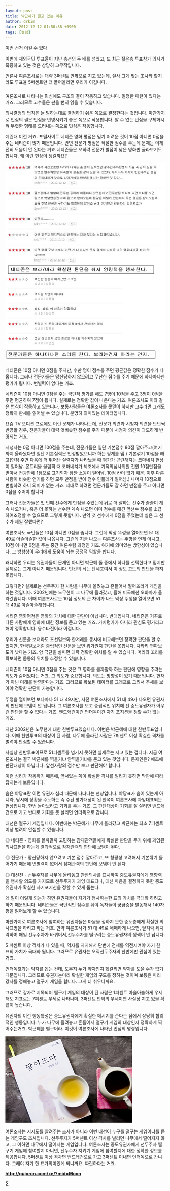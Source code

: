 ```yaml
---
layout: post
title: 박근혜가 떨고 있는 이유
author: drkim
date: 2012-12-12 01:50:38 +0900
tags: [컬럼]
---
```

이번 선거 이길 수 있다 

이번에 재외국민 투표율이 지난 총선의 두 배를 넘었고, 또 최근 젊은층 투표참가 의사가 폭증하고 있는 것은 상당히 고무적입니다. 



언론사 여론조사로는 대략 3퍼센트 안팎으로 지고 있는데, 설사 그게 맞는 조사라 할지라도 투표율 5퍼센트만 더 끌어올리면 우리가 이깁니다. 



###



여론조사로 나타나는 민심에도 구조의 결이 작동하고 있습니다. 일정한 패턴이 있다는 거죠. 그러므로 고수들은 판을 뻔히 읽을 수 있습니다.



의사결정의 법칙은 늘 말하는대로 결정하기 쉬운 쪽으로 결정한다는 것입니다. 마찬가지로 민심의 결은 민심을 반영시키기 좋은 쪽으로 작용합니다. 알 수 없는 민심을 구체화시켜 뚜렷한 형태를 드러내는 쪽으로 민심은 작동합니다. 



예컨대 이런 거죠. 포털사이트 네티즌 영화 평점은 믿기 어려운 것이 10점 아니면 0점을 주는 네티즌이 많기 때문입니다. 반면 전문가 평점은 적절한 점수를 주는데 문제는 이게 전혀 도움이 안 된다는 거죠.네티즌들은 오히려 전문가 별점이 낮은 영화만 골라보기도 합니다. 왜 이런 현상이 생길까요?



 ![](/files/attach/images/199/578/296/5555532.JPG)



네티즌은 10점 아니면 0점을 주지만, 수만 명이 점수를 주면 평균값은 정확한 점수가 나옵니다. 그러나 전문가들은 망신당하지 않으려고 무난한 점수를 주기 때문에 하나마나한 평가가 됩니다. 변별력이 없다는 거죠. 



네티즌이 10점 아니면 0점을 주는 극단적 평가를 해도 7명이 10점을 주고 3명이 0점을 주면 평균하여 7점이 됩니다. 실제로는 정확한 값이 나온다는 거죠. 여론조사도 이와 같은 법칙이 작동하고 있습니다. 보통사람들은 여론조사를 못믿어 하지만 고수라면 그래도 정확히 판세를 읽어낼 수 있습니다. 분명히 의미있는 데이터입니다. 



요즘 TV 오디션 프로에도 이런 문제가 나타나는데, 전문가 의견과 시청자 의견을 반반씩 반영할 경우, 전문가들이 대략 엇비슷한 점수를 주기 때문에 시청자 의견이 과도하게 반영되는 거죠. 



시청자는 0점 아니면 100점을 주는데, 전문가들은 일단 기본점수 80점 깔아주고(여기까지 올라왔다면 일단 기본실력은 인정받았으니까 하는 핑계를 댐.) 기본깎기 10점을 빼고(만점 주면 다음에 더 뛰어난 실력자가 나타났을 때 평가가 곤란해지는 코마네치 현상이 일어남. 몬트리올 올림픽 때 코마네치가 체조에서 기적의심사위원 전원 10점만점을 받아서 전광판에 1점으로 표기되자 잠깐 소동이 일어남. 10점 칸이 없기 때문. 이후 다른 사람이 비슷한 연기를 하면 모두 만점을 받아 점수 인플레가 일어남.) 나머지 10점으로 변별하려 하니 의미가 없는 거죠. 제대로 하려면 전문가들도 잘 하면 만점을 주고 아니면 0점을 주어야 합니다. 



그러나 전문가들은 첫 번째 선수에게 만점을 주었는데 뒤로 더 잘하는 선수가 줄줄이 계속 나오거나, 혹은 더 못하는 선수만 계속 나오면 이미 점수를 매긴 앞선수 점수를 소급하여조정할 수 없으므로 그렇게 못합니다. 만약 첫 선수에게 0점을 주었는데 실은 그 선수가 제일 잘했다면? 



여론조사도 국민들은 10점 아니면 0점을 줍니다. 그런데 막상 뚜껑을 열어보면 51 대 49로 아슬아슬한 값이 나옵니다. 그런데 지금 나오는 여론조사는 뚜껑을 연게 아니고, 10점 아니면 0점을 주는 중간 여론수렴 과정인 거죠. 여기에 의미있는 방향성이 있습니다. 그 방향성이 우리에게 도움이 되는 긍정적 역할을 합니다. 



왜냐하면 우리는 유권자들이 문재인 아니면 박근혜 둘 중에서 하나를 선택한다고 믿지만 실제로는 그게 아니기 때문입니다. 인간의 뇌는 단세포여서 이 정도 고도의 판단을 하지 못합니다.



그렇다면? 실제로는 선두주자 한 사람을 나무에 올려놓고 흔들어서 떨어뜨리기 게임을 하는 것입니다. 2002년에는 노무현이 그 나무에 올라갔고, 올해 미국에선 오바마가 올라갔습니다. 이때 여론조사로는 10점 정도의 큰 차이가 나도 막상 뚜껑을 열어보면 51 대 49로 아슬아슬해집니다.



네티즌 영화평점은 영화의 가치에 대한 판단이 아닙니다. 반대입니다. 네티즌은 거꾸로 다른 사람에게 영화에 대한 정보를 묻고 있는 거죠. 가치평가가 아니라 관심도 평가라고 해야 정확합니다. 응수타진이라 이겁니다. 



우리가 신문을 보더라도 조선일보와 한겨레를 동시에 비교해보면 정확한 판단을 할 수 있지만, 한국일보처럼 중립적인 신문을 보면 뭐가뭔지 판단을 못합니다. 차라리 편파보도가 낫다는 거죠. 양 극단을 살피면 대략 정확한 위치를 알 수 있습니다. 머리와 꼬리를 확보하면 몸통의 위치를 추정할 수 있습니다. 



네티즌이 10점 아니면 0점을 주는 것은 그 영화를 볼까말까 하는 판단에 영향을 주려는 의도가 숨어있다는 거죠. 그 의도가 중요합니다. 의도는 방향성이 있기 때문입니다. 현재가 아닌 미래를 반영한다는 거죠. 그러므로 확보된 데이터를 그래프로 그려서 추세를 보아야 정확한 판단이 가능합니다. 



뚜껑을 열어보면 보나마나 51 대 49지만, 사전 여론조사에서 51 대 49가 나오면 유권자의 판단에 보탬이 안 됩니다. 그 여론조사를 보고 중립적인 위치에 선 중도유권자가 아무런 판단을 할 수 없다는 거죠. 밴드왜건이건 언더독이건 자기 포지션을 정할 수가 없는 거죠. 



지난 2002년은 노무현에 대한 찬반투표였습니다. 이번은 박근혜에 대한 찬반투표입니다. 이때 찬반투표의 대상이 된 사람, 나무에 올라간 사람은 7퍼센트 이상 확실한 격차를 벌려야 안심할 수 있습니다. 



사실상 찬반투표이므로 51퍼센트를 넘기지 못하면 실제로는 지고 있는 겁니다. 지금 여론조사는 결국 박근혜를 찍을거냐 안찍을거냐를 묻고 있는 것입니다. 문재인은? 애초에 판단대상이 아닙니다. 앞선사람의 점수만 보고 판단해야 합니다.



이런 심리가 작동하기 때문에, 앞서있는 쪽이 확실한 격차를 벌리지 못하면 막판에 따라잡히는게 보통입니다. 



숨은 야당표란 이런 유권자 심리 때문에 나타나는 현상입니다. 야당표가 숨어 있는게 아니라, 당시에 상황을 주도하는 즉 주된 평가대상이 된 한쪽이 여론조사에 과잉대표되는 현상입니다. 한번 놀아보라고 기회를 주는 거죠. 그 판단대상이 기회를 잘 살리면 밴드왜건으로 가고 반대로 기회를 못 살리면 언더독으로 갑니다. 



대선은 떨구기 게임입니다. 이번에는 박근혜가 나무에 올라갔고 박근혜는 최소 7퍼센트 이상 벌려야 안심할 수 있습니다. 



◎ 네티즌 - 영화를 볼까말까 고민하는 잠재관객들에게 확실한 판단을 주기 위해 과잉된 의사표현을 하는게 결과적으로 잠재관객의 판단에 보탬이 된다. 



◎ 전문가 - 망신당하지 않으려고 기본 점수 깔아주고, 또 형평성 고려해서 기본깎기 들어가기 때문에 변별력이 없어서 잠재관객의 판단에 보탬이 안 된다. 



◎ 대선전 - 선두주자를 나무에 올려놓고 찬반의사를 표시하여 중도유권자에게 영향력을 행사할 의도를 가지므로 선두주자가 과잉 대표되나, 대신 마음을 결정하지 못한 중도유권자가 확실한 자기포지션을 정할 수 있게 돕는다. 



왜 일이 이렇게 되는가 하면 유권자들이 자기가 행사하는한 표의 가치를 극대화 하려고 하기 때문입니다. 네티즌들은 극단적인 점수를 줘야 독자들이 궁금증을 발동해서 140자평을 읽어보게 할 수 있습니다. 



마찬가지로 여론조사에 참여하는 유권자들은 마음을 정하지 못한 중도층에게 확실한 의사표명을 하려고 하는 거죠. 만약 여론조사가 51 대 49로 애매하게 나오면, 엎치락 뒤치락하며 매일 선두주자가 바뀌어서,선두주자를 떨구려는 중도유권자의 생색이 안 납니다. 



5 퍼센트 이상 격차가 나 있을 때, 약자를 지지해서 단번에 전세를 역전시켜야 자기 한 표의 가치가 극대화 됩니다. 그러므로 유권자는 오직선두주자의 찬반에만 관심이 있는 거죠. 



언더독효과는 약자를 돕는 건데, 도무지 누가 약자인지 헷갈리면 약자를 도울 수가 없기 때문입니다. 그러므로 유권자는미리 확실한 게임의 구도를 정하는 것이며 보통은 미리 강자를 정해놓고 떨구기 게임을 합니다. 그게 더 쉬우니까요.



그러므로 강자로 지목되어 떨구기 게임의 대상이 된 사람은 1퍼센트 아슬아슬하게 우세해도 지표로는 7퍼센트 우세로 나타나며, 3퍼센트 안팎의 우세이면 사실상 지고 있을 확률이 높습니다. 



유권자의 이런 행동특성은 중도유권자에게 확실한 메시지를 준다는 점에서 상당히 합리적인 행동입니다. 누가 나무에 올려놓고 흔들어서 떨구기 게임의 대상인지 정확하게 찍어주는거죠. 박근혜를 떨구어라. 이것이 여론조사에 나타난 민심의 명령입니다. 








  ![](/files/attach/images/198/187/283/345678.jpg)






여론조사는 지지도를 알려주는 조사가 아니라 이번 대선이 누구를 떨구는 게임이냐를 묻는 게임구도 조사입니다. 선두주자가 5퍼센트 이상 격차를 벌리면 나무에서 떨어지지 않고, 그 이하면 나무에서 떨어지는 게임입니다. 여론조사는 중도유권자에게 선두주자 떨구기 게임에 참여할지 아니면, 선두주자 지키기 게임에 참여할지에 대한 정확한 정보를 제공합니다. 5퍼센트 이상 격차면 밴드왜건으로 가고 3퍼센트 이내면 언더독으로 갑니다. 그래야 자기 한 표가의미있게 되니까요. 짜릿하다는 거죠.







**http://gujoron.com/xe/?mid=Moon**   


**∑**